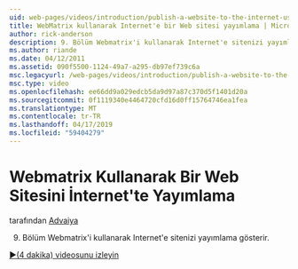 ```yaml
---
uid: web-pages/videos/introduction/publish-a-website-to-the-internet-using-webmatrix
title: WebMatrix kullanarak Internet'e bir Web sitesi yayımlama | Microsoft Docs
author: rick-anderson
description: 9. Bölüm Webmatrix'i kullanarak Internet'e sitenizi yayımlama gösterir.
ms.author: riande
ms.date: 04/12/2011
ms.assetid: 090f5500-1124-49a7-a295-db97ef739c6a
msc.legacyurl: /web-pages/videos/introduction/publish-a-website-to-the-internet-using-webmatrix
msc.type: video
ms.openlocfilehash: ee66dd9a029edcb5da9d97a87c370d5f1401d20a
ms.sourcegitcommit: 0f1119340e4464720cfd16d0ff15764746ea1fea
ms.translationtype: MT
ms.contentlocale: tr-TR
ms.lasthandoff: 04/17/2019
ms.locfileid: "59404279"
---
```

# <a name="publish-a-website-to-the-internet-using-webmatrix"></a>Webmatrix Kullanarak Bir Web Sitesini İnternet'te Yayımlama

tarafından [Advaiya](https://twitter.com/Advaiyasolns)

9. Bölüm Webmatrix'i kullanarak Internet'e sitenizi yayımlama gösterir.

[&#9654;(4 dakika) videosunu izleyin](https://channel9.msdn.com/Blogs/ASP-NET-Site-Videos/publish-a-website-to-the-internet-using-webmatrix)
